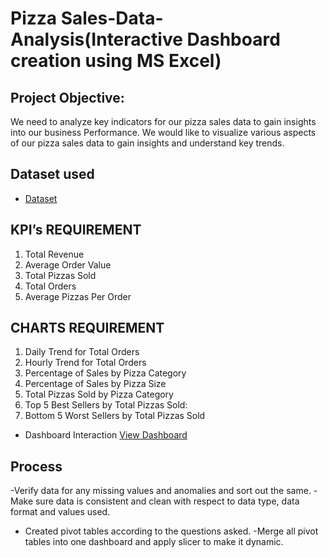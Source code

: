  # Pizza Sales-Data-Analysis(Interactive Dashboard creation using MS Excel)
## Project Objective:
We need to analyze key indicators for our pizza sales data to gain insights into our business
Performance.
We would like to visualize various aspects of our pizza sales data to gain insights and
understand key trends.
## Dataset used
- <a href= "https://github.com/Deepak91490/Data-Analysis-Dashboard/blob/main/EXCEL%20Pizza%20DB%20Dahsboard.xlsx">Dataset</a>

## KPI’s REQUIREMENT
1.	Total Revenue
2.	Average Order Value
3.	Total Pizzas Sold
4.	Total Orders
5.	Average Pizzas Per Order

## CHARTS REQUIREMENT
1.	Daily Trend for Total Orders
2.	Hourly Trend for Total Orders
3.	Percentage of Sales by Pizza Category
4.	Percentage of Sales by Pizza Size
5.	Total Pizzas Sold by Pizza Category
6.	Top 5 Best Sellers by Total Pizzas Sold:
7.	Bottom 5 Worst Sellers by Total Pizzas Sold

- Dashboard Interaction <a href= "https://github.com/Deepak91490/Data-Analysis-Dashboard/blob/main/Pizza_Sales_Dashboard.png">View Dashboard</a>

## Process
-Verify data for any missing values and anomalies and sort out the same.
-Make sure data is consistent and clean with respect to data type, data format and values used.
- Created pivot tables according to the questions asked.
-Merge all pivot tables into one dashboard and apply slicer to make it dynamic.

